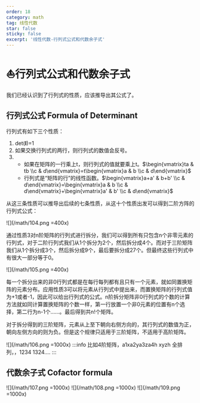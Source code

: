 ```yaml
---
order: 18
category: math
tag: 线性代数
star: false
sticky: false
excerpt: '线性代数-行列式公式和代数余子式'
---
```


# :boat:行列式公式和代数余子式
我们已经认识到了行列式的性质，应该推导出其公式了。

## 行列式公式 Formula of Determinant
行列式有如下三个性质：
1. det(**I**)=1
2. 如果交换行列式的两行，则行列式的数值会反号。
3. - 如果在矩阵的一行乘上t，则行列式的值就要乘上t。$\begin{vmatrix}ta & tb \\c  & d\end{vmatrix}=t\begin{vmatrix}a & b \\c  & d\end{vmatrix}$
    - 行列式是“矩阵的行”的线性函数。$\begin{vmatrix}a+a' & b+b' \\c  & d\end{vmatrix}=\begin{vmatrix}a & b \\c  & d\end{vmatrix}+\begin{vmatrix}a' & b' \\c  & d\end{vmatrix}$

从这三条性质可以推导出后续的七条性质，从这十个性质出发可以得到二阶方阵的行列式公式：

![](/math/104.png =400x)

通过性质3对n阶矩阵的行列式进行拆分，我们可以得到所有只包含n个非零元素的行列式，对于二阶行列式我们从1个拆分为2个，然后拆分成4个。而对于三阶矩阵我们从1个拆分成3个，然后拆分成9个，最后要拆分成27个。但最终这些行列式中有很大一部分等于0。

![](/math/105.png =400x)

每一个拆分出来的非0行列式都是在每行每列都有且只有一个元素，就如同置换矩阵的元素分布。应用性质3可以将元素从行列式中提出来，而置换矩阵的行列式值为+1或者-1，因此可以给出行列式的公式。n阶拆分矩阵非0行列式的个数的计算方法就如同计算置换矩阵的个数一样，第一行放置一个非0元素的位置有n个选择，第二行为n-1个……。最后得到共n!个矩阵。

对于拆分得到的三阶矩阵，元素从上至下朝向右侧方向的，其行列式的数值为正，朝向左侧方向的则为负。但是这个规律只适用于三阶矩阵，不适用于高阶矩阵。

![](/math/106.png =1000x)
:::info
比如4阶矩阵，a1xa2ya3za4h   xyzh 全排列，，1234 1324....
:::

## 代数余子式 Cofactor formula

![](/math/107.png =1000x)
![](/math/108.png =1000x)
![](/math/109.png =1000x)

